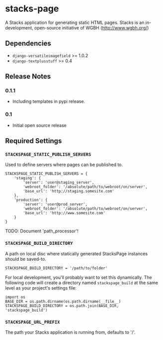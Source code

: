# stacks-page

A Stacks application for generating static HTML pages. Stacks is an in-development, open-source initiative of WGBH (http://www.wgbh.org/)

## Dependencies

* `django-versatileimagefield` >= 1.0.2
* `django-textplusstuff` >= 0.4

## Release Notes

### 0.1.1

* Including templates in pypi release.

### 0.1

* Initial open source release

## Required Settings

### `STACKSPAGE_STATIC_PUBLISH_SERVERS`

Used to define servers where pages can be published to.

```
STACKSPAGE_STATIC_PUBLISH_SERVERS = {
    'staging': {
        'server': 'user@staging_server',
        'webroot_folder': '/absolute/path/to/webroot/on/server',
        'base_url': 'http://staging.somesite.com'
    },
    'production': {
        'server': 'user@prod_server',
        'webroot_folder': '/absolute/path/to/webroot/on/server',
        'base_url': 'http://www.somesite.com'
    }
}
```

TODO: Document 'path_processor'!

### `STACKSPAGE_BUILD_DIRECTORY`

A path on local disc where statically generated StacksPage instances
should be saved-to.

```
STACKSPAGE_BUILD_DIRECTORY = '/path/to/folder'
```

For local development, you'll probably want to set this dynamically. The following code will create a directory named `stackspage_build` at the same level as your project's settings file:

```
import os
BASE_DIR = os.path.dirname(os.path.dirname(__file__)
STACKSPAGE_BUILD_DIRECTORY = os.path.join(BASE_DIR, 'stackspage_build')
```

### `STACKSPAGE_URL_PREFIX`

The path your Stacks application is running from, defaults to '/'.
